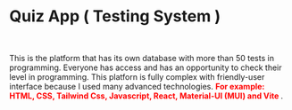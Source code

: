 <h1>Quiz App ( Testing System )</h1>
<br/>
<p>This is the platform that has its own database with more than 50 tests in programming. Everyone has access and has an opportunity to check their level in programming. This platforn is fully complex with friendly-user interface because I used many advanced technologies. <b style="color: red;">For example: HTML, CSS, Tailwind Css, Javascript, React, Material-UI (MUI) and Vite </b>.  </p>


